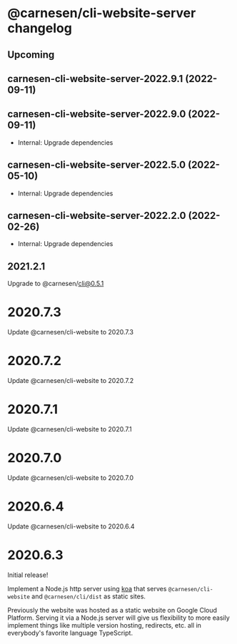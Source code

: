 # **@carnesen/cli-website-server** changelog

## Upcoming

## carnesen-cli-website-server-2022.9.1 (2022-09-11)



## carnesen-cli-website-server-2022.9.0 (2022-09-11)

- Internal: Upgrade dependencies

## carnesen-cli-website-server-2022.5.0 (2022-05-10)

- Internal: Upgrade dependencies

## carnesen-cli-website-server-2022.2.0 (2022-02-26)

- Internal: Upgrade dependencies

## 2021.2.1
Upgrade to @carnesen/cli@0.5.1

# 2020.7.3
Update @carnesen/cli-website to 2020.7.3

# 2020.7.2
Update @carnesen/cli-website to 2020.7.2

# 2020.7.1
Update @carnesen/cli-website to 2020.7.1

# 2020.7.0
Update @carnesen/cli-website to 2020.7.0

# 2020.6.4
Update @carnesen/cli-website to 2020.6.4

# 2020.6.3
Initial release!

Implement a Node.js http server using [koa](https://koajs.com/) that serves `@carnesen/cli-website` and `@carnesen/cli/dist` as static sites.

Previously the website was hosted as a static website on Google Cloud Platform. Serving it via a Node.js server will give us flexibility to more easily implement things like multiple version hosting, redirects, etc. all in everybody's favorite language TypeScript.

